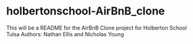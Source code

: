 # holbertonschool-AirBnB_clone
This will be a README for the AirBnB Clone project for Holberton School Tulsa
Authors: Nathan Ellis and Nicholas Young
